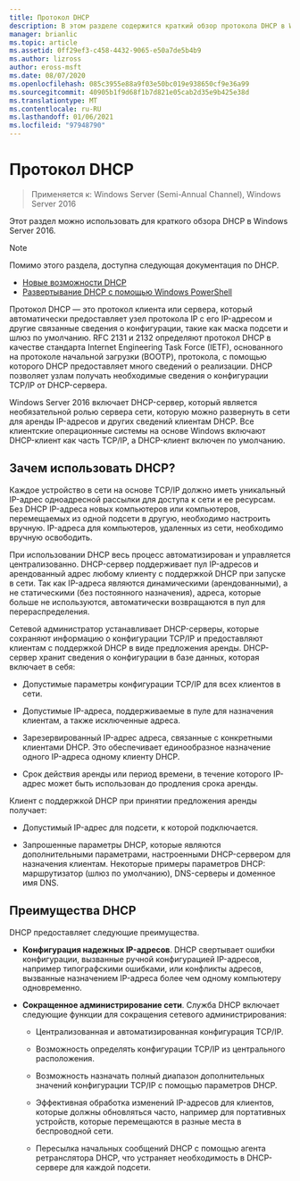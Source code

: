```yaml
---
title: Протокол DHCP
description: В этом разделе содержится краткий обзор протокола DHCP в Windows Server 2016.
manager: brianlic
ms.topic: article
ms.assetid: 0ff29ef3-c458-4432-9065-e50a7de5b4b9
ms.author: lizross
author: eross-msft
ms.date: 08/07/2020
ms.openlocfilehash: 085c3955e88a9f03e50bc019e938650cf9e36a99
ms.sourcegitcommit: 40905b1f9d68f1b7d821e05cab2d35e9b425e38d
ms.translationtype: MT
ms.contentlocale: ru-RU
ms.lasthandoff: 01/06/2021
ms.locfileid: "97948790"
---
```

# <a name="dynamic-host-configuration-protocol-dhcp"></a>Протокол DHCP

>Применяется к: Windows Server (Semi-Annual Channel), Windows Server 2016

Этот раздел можно использовать для краткого обзора DHCP в Windows Server 2016.

> [!NOTE]
> Помимо этого раздела, доступна следующая документация по DHCP.
>
> - [Новые возможности DHCP](What-s-New-in-DHCP.md)
> - [Развертывание DHCP с помощью Windows PowerShell](dhcp-deploy-wps.md)

Протокол DHCP — это протокол клиента или сервера, который автоматически предоставляет узел протокола IP с его IP-адресом и другие связанные сведения о конфигурации, такие как маска подсети и шлюз по умолчанию. RFC 2131 и 2132 определяют протокол DHCP в качестве стандарта Internet Engineering Task Force (IETF), основанного на протоколе начальной загрузки (BOOTP), протокола, с помощью которого DHCP предоставляет много сведений о реализации. DHCP позволяет узлам получать необходимые сведения о конфигурации TCP/IP от DHCP-сервера.

Windows Server 2016 включает DHCP-сервер, который является необязательной ролью сервера сети, которую можно развернуть в сети для аренды IP-адресов и других сведений клиентам DHCP. Все клиентские операционные системы на основе Windows включают DHCP-клиент как часть TCP/IP, а DHCP-клиент включен по умолчанию.

## <a name="why-use-dhcp"></a>Зачем использовать DHCP?

Каждое устройство в сети на основе TCP/IP должно иметь уникальный IP-адрес одноадресной рассылки для доступа к сети и ее ресурсам. Без DHCP IP-адреса новых компьютеров или компьютеров, перемещаемых из одной подсети в другую, необходимо настроить вручную. IP-адреса для компьютеров, удаленных из сети, необходимо вручную освободить.

При использовании DHCP весь процесс автоматизирован и управляется централизованно. DHCP-сервер поддерживает пул IP-адресов и арендованный адрес любому клиенту с поддержкой DHCP при запуске в сети. Так как IP-адреса являются динамическими (арендованными), а не статическими (без постоянного назначения), адреса, которые больше не используются, автоматически возвращаются в пул для перераспределения.

Сетевой администратор устанавливает DHCP-серверы, которые сохраняют информацию о конфигурации TCP/IP и предоставляют клиентам с поддержкой DHCP в виде предложения аренды. DHCP-сервер хранит сведения о конфигурации в базе данных, которая включает в себя:

- Допустимые параметры конфигурации TCP/IP для всех клиентов в сети.

- Допустимые IP-адреса, поддерживаемые в пуле для назначения клиентам, а также исключенные адреса.

- Зарезервированный IP-адрес адреса, связанные с конкретными клиентами DHCP. Это обеспечивает единообразное назначение одного IP-адреса одному клиенту DHCP.

- Срок действия аренды или период времени, в течение которого IP-адрес может быть использован до продления срока аренды.

Клиент с поддержкой DHCP при принятии предложения аренды получает:

- Допустимый IP-адрес для подсети, к которой подключается.

- Запрошенные параметры DHCP, которые являются дополнительными параметрами, настроенными DHCP-сервером для назначения клиентам. Некоторые примеры параметров DHCP: маршрутизатор (шлюз по умолчанию), DNS-серверы и доменное имя DNS.

## <a name="benefits-of-dhcp"></a>Преимущества DHCP

DHCP предоставляет следующие преимущества.

- **Конфигурация надежных IP-адресов**. DHCP свертывает ошибки конфигурации, вызванные ручной конфигурацией IP-адресов, например типографскими ошибками, или конфликты адресов, вызванные назначением IP-адреса более чем одному компьютеру одновременно.

- **Сокращенное администрирование сети**. Служба DHCP включает следующие функции для сокращения сетевого администрирования:

    - Централизованная и автоматизированная конфигурация TCP/IP.

    - Возможность определять конфигурации TCP/IP из центрального расположения.

    - Возможность назначать полный диапазон дополнительных значений конфигурации TCP/IP с помощью параметров DHCP.

    - Эффективная обработка изменений IP-адресов для клиентов, которые должны обновляться часто, например для портативных устройств, которые перемещаются в разные места в беспроводной сети.

    - Пересылка начальных сообщений DHCP с помощью агента ретранслятора DHCP, что устраняет необходимость в DHCP-сервере для каждой подсети.

